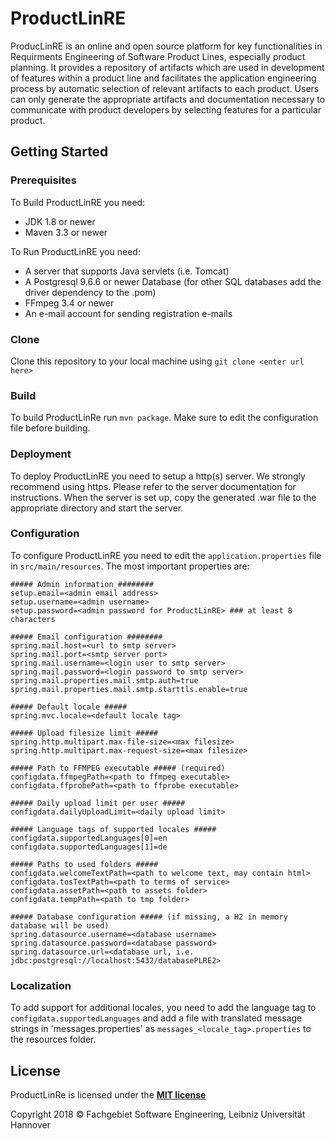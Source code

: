 # ProductLinRE

ProducLinRE is an online and open source platform for key functionalities in Requirments Engineering  of Software Product Lines, especially product planning.  It provides a repository  of artifacts which are used in development of features within a product line and facilitates the application engineering process by automatic selection of relevant artifacts to each product.  Users can only generate the appropriate artifacts and documentation necessary to communicate with product developers by selecting features for a particular product.

## Getting Started

### Prerequisites

To Build ProductLinRE you need:

- JDK 1.8 or newer
- Maven 3.3 or newer

To Run ProductLinRE you need:

- A server that supports Java servlets (i.e. Tomcat)
- A Postgresql 9.6.6 or newer Database (for other SQL databases add the driver dependency to the .pom)
- FFmpeg 3.4 or newer
- An e-mail account for sending registration e-mails

### Clone

Clone this repository to your local machine using `git clone <enter url here>`

### Build

To build ProductLinRe run `mvn package`. Make sure to edit the configuration file before building.

### Deployment

To deploy ProductLinRE you need to setup a http(s) server. We strongly recommend using https. Please refer to the server documentation for instructions. When the server is set up, copy the generated .war file to the appropriate directory and start the server.

### Configuration

To configure ProductLinRE you need to edit the `application.properties` file in `src/main/resources`. The most important properties are:

```
##### Admin information ########
setup.email=<admin email address>
setup.username=<admin username>
setup.password=<admin password for ProductLinRE> ### at least 8 characters

##### Email configuration ########
spring.mail.host=<url to smtp server>
spring.mail.port=<smtp server port>
spring.mail.username=<login user to smtp server>
spring.mail.password=<login password to smtp server>
spring.mail.properties.mail.smtp.auth=true
spring.mail.properties.mail.smtp.starttls.enable=true

##### Default locale #####
spring.mvc.locale=<default locale tag>

##### Upload filesize limit #####
spring.http.multipart.max-file-size=<max filesize>
spring.http.multipart.max-request-size=<max filesize>

##### Path to FFMPEG executable ##### (required)
configdata.ffmpegPath=<path to ffmpeg executable>
configdata.ffprobePath=<path to ffprobe executable>

##### Daily upload limit per user #####
configdata.dailyUploadLimit=<daily upload limit>

##### Language tags of supported locales #####
configdata.supportedLanguages[0]=en
configdata.supportedLanguages[1]=de

##### Paths to used folders #####
configdata.welcomeTextPath=<path to welcome text, may contain html>
configdata.tosTextPath=<path to terms of service>
configdata.assetPath=<path to assets folder>
configdata.tempPath=<path to tmp folder>

##### Database configuration ##### (if missing, a H2 in memory database will be used)
spring.datasource.username=<database username>
spring.datasource.password=<database password>
spring.datasource.url=<database url, i.e. jdbc:postgresql://localhost:5432/databasePLRE2>
```

### Localization

To add support for additional locales, you need to add the language tag to `configdata.supportedLanguages` and add a file with translated message strings in 'messages.properties' as `messages_<locale_tag>.properties` to the resources folder. 

## License

ProductLinRe is licensed under the **[MIT license](LICENSE)**

Copyright 2018 © Fachgebiet Software Engineering, Leibniz Universität Hannover